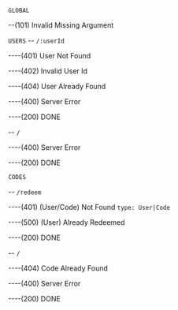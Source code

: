 `GLOBAL`

--(101) Invalid Missing Argument

`USERS`
-- `/:userId`

----(401) User Not Found

----(402) Invalid User Id

----(404) User Already Found

----(400) Server Error

----(200) DONE

-- `/`

----(400) Server Error

----(200) DONE

`CODES`

-- `/redeem`

----(401) (User/Code) Not Found `type: User|Code`

----(500) (User) Already Redeemed

----(200) DONE

-- `/`

----(404) Code Already Found

----(400) Server Error

----(200) DONE
